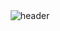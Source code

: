 <div align="center">
  <img src="https://github.com/sanidhyarajawat/sanidhyarajawat/blob/master/images/github-header.gif" alt="header"/>
</div>
